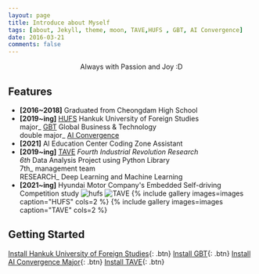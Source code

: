 ```yaml
---
layout: page
title: Introduce about Myself
tags: [about, Jekyll, theme, moon, TAVE,HUFS , GBT, AI Convergence]
date: 2016-03-21
comments: false
---
```

    
<center>Always with Passion and Joy :D</center>

## Features
* **[2016~2018]** Graduated from Cheongdam High School
* **[2019~ing]** [HUFS](http://www.hufs.ac.kr/) Hankuk University of Foreign Studies 
<br/>major_ [GBT](http://hufsgbtgbt.cafe24.com/) Global Business & Technology 
<br/>double major_ [AI Convergence](http://soft.hufs.ac.kr/)
* **[2021]** AI Education Center Coding Zone Assistant
* **[2019~ing]** [TAVE](https://blog.naver.com/t-ave) _Fourth Industrial Revolution Research
<br/> 6th_ Data Analysis Project using Python Library
<br/> 7th_ management team
<br/>RESEARCH_ Deep Learning and Machine Learning 
* **[2021~ing]** Hyundai Motor Company's Embedded Self-driving Competition study
![hufs](https://raw.githubusercontent.com/yerimoh/yerimoh.github.io/main/assets/img/hufs.png)
![TAVE](https://raw.githubusercontent.com/yerimoh/yerimoh.github.io/main/assets/img/%25B7%25CE%25B0%25ED.png)
{% include gallery images=images caption="HUFS" cols=2 %}
{% include gallery images=images caption="TAVE" cols=2 %}



## Getting Started
      

[Install Hankuk University of Foreign Studies](http://www.hufs.ac.kr/){: .btn}
[Install GBT](http://hufsgbtgbt.cafe24.com/){: .btn}
[Install AI Convergence Major](http://soft.hufs.ac.kr/){: .btn}
[Install TAVE](https://blog.naver.com/t-ave){: .btn}

